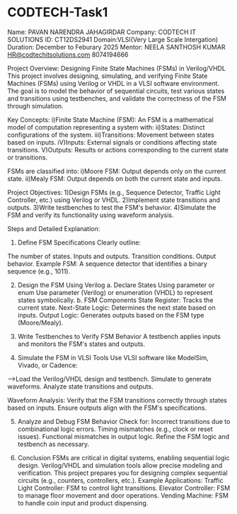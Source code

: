 # CODTECH-Task1
Name: PAVAN NARENDRA JAHAGIRDAR
Company: CODTECH IT SOLUTIONS
ID: CT12DS2941
Domain:VLSI(Very Large Scale Intergation)
Duration: December to Feburary 2025
Mentor: NEELA SANTHOSH KUMAR HR@codtechitsolutions.com
8074194666

Project Overview: Designing Finite State Machines (FSMs) in Verilog/VHDL
This project involves designing, simulating, and verifying Finite State Machines (FSMs) using Verilog or VHDL in a VLSI software environment. 
The goal is to model the behavior of sequential circuits, test various states and transitions using testbenches, and validate the correctness 
of the FSM through simulation.

Key Concepts:
i)Finite State Machine (FSM): An FSM is a mathematical model of computation representing a system with:
ii)States: Distinct configurations of the system.
iii)Transitions: Movement between states based on inputs.
iV)Inputs: External signals or conditions affecting state transitions.
V)Outputs: Results or actions corresponding to the current state or transitions.

FSMs are classified into:
i)Moore FSM: Output depends only on the current state.
ii)Mealy FSM: Output depends on both the current state and inputs.

Project Objectives:
1)Design FSMs (e.g., Sequence Detector, Traffic Light Controller, etc.) using Verilog or VHDL.
2)Implement state transitions and outputs.
3)Write testbenches to test the FSM's behavior.
4)Simulate the FSM and verify its functionality using waveform analysis.

Steps and Detailed Explanation:
1. Define FSM Specifications
Clearly outline:

The number of states.
Inputs and outputs.
Transition conditions.
Output behavior.
Example FSM: A sequence detector that identifies a binary sequence (e.g., 1011).

2. Design the FSM Using Verilog
a. Declare States Using parameter or enum
Use parameter (Verilog) or enumeration (VHDL) to represent states symbolically.
b. FSM Components
State Register: Tracks the current state.
Next-State Logic: Determines the next state based on inputs.
Output Logic: Generates outputs based on the FSM type (Moore/Mealy).

3. Write Testbenches to Verify FSM Behavior
A testbench applies inputs and monitors the FSM's states and outputs.

4. Simulate the FSM in VLSI Tools
Use VLSI software like ModelSim, Vivado, or Cadence:

-->Load the Verilog/VHDL design and testbench.
Simulate to generate waveforms.
Analyze state transitions and outputs.

Waveform Analysis:
Verify that the FSM transitions correctly through states based on inputs.
Ensure outputs align with the FSM's specifications.

5. Analyze and Debug FSM Behavior
Check for:
Incorrect transitions due to combinational logic errors.
Timing mismatches (e.g., clock or reset issues).
Functional mismatches in output logic.
Refine the FSM logic and testbench as necessary.

6. Conclusion
FSMs are critical in digital systems, enabling sequential logic design.
Verilog/VHDL and simulation tools allow precise modeling and verification.
This project prepares you for designing complex sequential circuits (e.g., counters, controllers, etc.).
Example Applications:
Traffic Light Controller: FSM to control light transitions.
Elevator Controller: FSM to manage floor movement and door operations.
Vending Machine: FSM to handle coin input and product dispensing.





